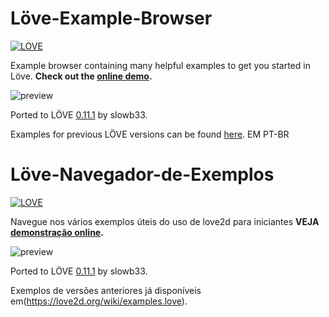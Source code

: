# Löve-Example-Browser
[![LOVE](https://img.shields.io/badge/L%C3%96VE-0.11.1-EA316E.svg)](http://love2d.org/)

Example browser containing many helpful examples to get you started in Löve. __Check out the [online demo](http://love2d-community.github.io/LOVE-Example-Browser/).__

![preview](http://i.imgur.com/48ARMOg.png)

Ported to LÖVE [0.11.1](https://love2d.org/wiki/0.11) by slowb33.

Examples for previous LÖVE versions can be found [here](https://love2d.org/wiki/examples.love).
EM PT-BR
# Löve-Navegador-de-Exemplos
[![LOVE](https://img.shields.io/badge/L%C3%96VE-0.11.1-EA316E.svg)](http://love2d.org/)

Navegue nos vários exemplos úteis do uso de love2d para iniciantes __VEJA [demonstração online](http://love2d-community.github.io/LOVE-Example-Browser/).__

![preview](http://i.imgur.com/48ARMOg.png)

Ported to LÖVE [0.11.1](https://love2d.org/wiki/0.11) by slowb33.

Exemplos de versões anteriores já disponíveis em(https://love2d.org/wiki/examples.love).
